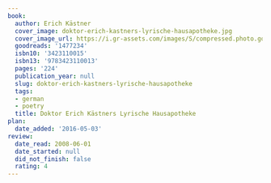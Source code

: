 ```yaml
---
book:
  author: Erich Kästner
  cover_image: doktor-erich-kastners-lyrische-hausapotheke.jpg
  cover_image_url: https://i.gr-assets.com/images/S/compressed.photo.goodreads.com/books/1337433439l/1477234._SX98_.jpg
  goodreads: '1477234'
  isbn10: '3423110015'
  isbn13: '9783423110013'
  pages: '224'
  publication_year: null
  slug: doktor-erich-kastners-lyrische-hausapotheke
  tags:
  - german
  - poetry
  title: Doktor Erich Kästners Lyrische Hausapotheke
plan:
  date_added: '2016-05-03'
review:
  date_read: 2008-06-01
  date_started: null
  did_not_finish: false
  rating: 4
---
```

